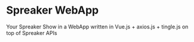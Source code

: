 # Spreaker WebApp
Your Spreaker Show in a WebApp written in Vue.js + axios.js + tingle.js on top of Spreaker APIs